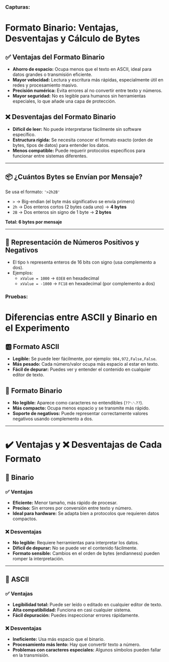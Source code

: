 ### Capturas:




# Formato Binario: Ventajas, Desventajas y Cálculo de Bytes

## ✅ Ventajas del Formato Binario

- **Ahorro de espacio:** Ocupa menos que el texto en ASCII, ideal para datos grandes o transmisión eficiente.
- **Mayor velocidad:** Lectura y escritura más rápidas, especialmente útil en redes y procesamiento masivo.
- **Precisión numérica:** Evita errores al no convertir entre texto y números.
- **Mayor seguridad:** No es legible para humanos sin herramientas especiales, lo que añade una capa de protección.

## ❌ Desventajas del Formato Binario

- **Difícil de leer:** No puede interpretarse fácilmente sin software específico.
- **Estructura rígida:** Se necesita conocer el formato exacto (orden de bytes, tipos de datos) para entender los datos.
- **Menos compatible:** Puede requerir protocolos específicos para funcionar entre sistemas diferentes.

---

## 📦 ¿Cuántos Bytes se Envían por Mensaje?

Se usa el formato: `'>2h2B'`

- `>` → Big-endian (el byte más significativo se envía primero)
- `2h` → Dos enteros cortos (2 bytes cada uno) → **4 bytes**
- `2B` → Dos enteros sin signo de 1 byte → **2 bytes**

**Total: 6 bytes por mensaje**

---

## 🔢 Representación de Números Positivos y Negativos

- El tipo `h` representa enteros de 16 bits con signo (usa complemento a dos).
- Ejemplos:
  - `xValue = 1000` → `03E8` en hexadecimal
  - `xValue = -1000` → `FC18` en hexadecimal (por complemento a dos)
### Pruebas:






# Diferencias entre ASCII y Binario en el Experimento
## 🆎 Formato ASCII

- **Legible:** Se puede leer fácilmente, por ejemplo: `904,972,False,False`.
- **Más pesado:** Cada número/valor ocupa más espacio al estar en texto.
- **Fácil de depurar:** Puedes ver y entender el contenido en cualquier editor de texto.

## 💾 Formato Binario

- **No legible:** Aparece como caracteres no entendibles (`??␂␂??`).
- **Más compacto:** Ocupa menos espacio y se transmite más rápido.
- **Soporte de negativos:** Puede representar correctamente valores negativos usando complemento a dos.

---

# ✔️ Ventajas y ❌ Desventajas de Cada Formato

## 🔹 Binario

### ✅ Ventajas
- **Eficiente:** Menor tamaño, más rápido de procesar.
- **Preciso:** Sin errores por conversión entre texto y número.
- **Ideal para hardware:** Se adapta bien a protocolos que requieren datos compactos.

### ❌ Desventajas
- **No legible:** Requiere herramientas para interpretar los datos.
- **Difícil de depurar:** No se puede ver el contenido fácilmente.
- **Formato sensible:** Cambios en el orden de bytes (endianness) pueden romper la interpretación.

---

## 🔸 ASCII

### ✅ Ventajas
- **Legibilidad total:** Puede ser leído o editado en cualquier editor de texto.
- **Alta compatibilidad:** Funciona en casi cualquier sistema.
- **Fácil depuración:** Puedes inspeccionar errores rápidamente.

### ❌ Desventajas
- **Ineficiente:** Usa más espacio que el binario.
- **Procesamiento más lento:** Hay que convertir texto a número.
- **Problemas con caracteres especiales:** Algunos símbolos pueden fallar en la transmisión.


